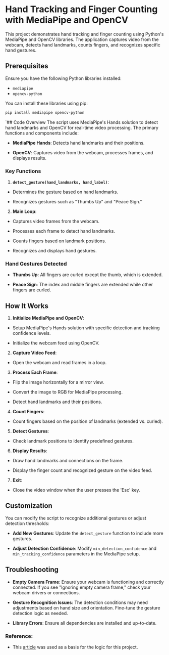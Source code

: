 # Hand Tracking and Finger Counting with MediaPipe and OpenCV

This project demonstrates hand tracking and finger counting using Python's MediaPipe and OpenCV libraries. The application captures video from the webcam, detects hand landmarks, counts fingers, and recognizes specific hand gestures.

## Prerequisites

Ensure you have the following Python libraries installed:

- `mediapipe`
- `opencv-python`

You can install these libraries using pip:

```bash
pip install mediapipe opencv-python
 ```


`## Code Overview
The script uses MediaPipe's Hands solution to detect hand landmarks and OpenCV for real-time video processing. The primary functions and components include:

- **MediaPipe Hands**: Detects hand landmarks and their positions.

- **OpenCV**: Captures video from the webcam, processes frames, and displays results.

### Key Functions

1. **`detect_gesture(hand_landmarks, hand_label)`**:

- Determines the gesture based on hand landmarks.

- Recognizes gestures such as "Thumbs Up" and "Peace Sign."


2. **Main Loop**:

- Captures video frames from the webcam.

- Processes each frame to detect hand landmarks.

- Counts fingers based on landmark positions.

- Recognizes and displays hand gestures.


### Hand Gestures Detected

- **Thumbs Up**: All fingers are curled except the thumb, which is extended.

- **Peace Sign**: The index and middle fingers are extended while other fingers are curled.


## How It Works

1. **Initialize MediaPipe and OpenCV**:

- Setup MediaPipe's Hands solution with specific detection and tracking confidence levels.

- Initialize the webcam feed using OpenCV.

2. **Capture Video Feed**:

- Open the webcam and read frames in a loop.

3. **Process Each Frame**:

- Flip the image horizontally for a mirror view.

- Convert the image to RGB for MediaPipe processing.

- Detect hand landmarks and their positions.

4. **Count Fingers**:

- Count fingers based on the position of landmarks (extended vs. curled).

5. **Detect Gestures**:

- Check landmark positions to identify predefined gestures.

6. **Display Results**:

- Draw hand landmarks and connections on the frame.

- Display the finger count and recognized gesture on the video feed.

7. **Exit**:

- Close the video window when the user presses the 'Esc' key.


## Customization

You can modify the script to recognize additional gestures or adjust detection thresholds:

- **Add New Gestures**: Update the `detect_gesture` function to include more gestures.

- **Adjust Detection Confidence**: Modify `min_detection_confidence` and `min_tracking_confidence` parameters in the MediaPipe setup.

## Troubleshooting

- **Empty Camera Frame**: Ensure your webcam is functioning and correctly connected. If you see "Ignoring empty camera frame," check your webcam drivers or connections.

- **Gesture Recognition Issues**: The detection conditions may need adjustments based on hand size and orientation. Fine-tune the gesture detection logic as needed.

- **Library Errors**: Ensure all dependencies are installed and up-to-date.


### Reference:
- This [article](https://www.geekering.com/categories/computer-vision/marcellacavalcanti/hand-tracking-and-finger-counting-in-python-with-mediapipe/#google_vignette_) was used as a basis for the logic for this project.
